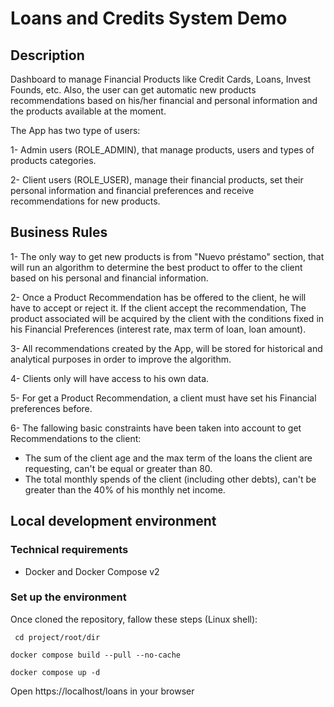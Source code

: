 # Loans and Credits System Demo

## Description

Dashboard to manage Financial Products like Credit Cards, Loans, Invest Founds, etc.
Also, the user can get automatic new products recommendations based on his/her financial and personal information
and the products available at the moment.

The App has two type of users: 

1- Admin users (ROLE_ADMIN), that manage products, users and types of products categories.

2- Client users (ROLE_USER), manage their financial products, set their personal information and financial preferences and
receive recommendations for new products.

## Business Rules

1- The only way to get new products is from "Nuevo préstamo" section, that will run an algorithm to determine the best product to offer
to the client based on his personal and financial information.

2- Once a Product Recommendation has be offered to the client, he will have to accept or reject it. If the client accept the recommendation, 
The product associated will be acquired by the client with the conditions fixed in his Financial Preferences (interest rate, max term of loan, loan amount).

3- All recommendations created by the App, will be stored for historical and analytical purposes in order to improve the algorithm.

4- Clients only will have access to his own data.

5- For get a Product Recommendation, a client must have set his Financial preferences before.

6- The fallowing basic constraints have been taken into account to get Recommendations to the client: 

- The sum of the client age and the max term of the loans the client are requesting, can't be equal or greater than 80.
- The total monthly spends of the client (including other debts), can't be greater than the 40% of his monthly net income.

## Local development environment

### Technical requirements

- Docker and Docker Compose v2

### Set up the environment

Once cloned the repository, fallow these steps (Linux shell):

```
 cd project/root/dir 
``` 

```
docker compose build --pull --no-cache
```

```
docker compose up -d
```

Open https://localhost/loans in your browser



